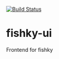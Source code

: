 [![Build Status](https://travis-ci.org/damianszwed/fishky-ui.svg?branch=master)](https://travis-ci.org/damianszwed/fishky-ui)

# fishky-ui
Frontend for fishky
